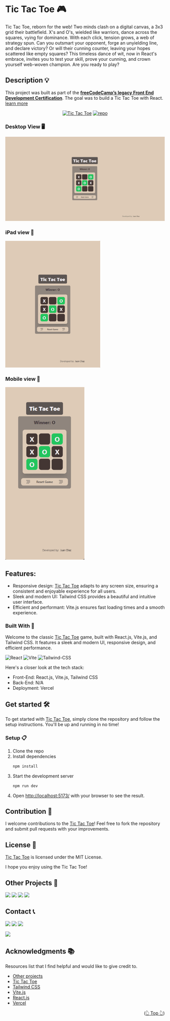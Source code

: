 <div id="top"></div>

# Tic Tac Toe 🎮

Tic Tac Toe, reborn for the web! Two minds clash on a digital canvas, a 3x3 grid their battlefield. X's and O's, wielded like warriors, dance across the squares, vying for dominance. With each click, tension grows, a web of strategy spun. Can you outsmart your opponent, forge an unyielding line, and declare victory? Or will their cunning counter, leaving your hopes scattered like empty squares? This timeless dance of wit, now in React's embrace, invites you to test your skill, prove your cunning, and crown yourself web-woven champion. Are you ready to play?

## Description 💡

This project was built as part of the **[freeCodeCamp’s legacy Front End Development Certification](https://www.freecodecamp.org/certification/1diazdev/legacy-front-end)**. The goal was to build a Tic Tac Toe with React. [learn more](https://www.freecodecamp.org/learn/coding-interview-prep/take-home-projects/build-a-tic-tac-toe-game)

<div align="center">

[![Tic Tac Toe](https://img.shields.io/badge/View%20Demo-000?style=for-the-badge&logo=Google-Chrome&logoColor=white)](https://tictactoe.jpdiaz.dev/)
[![repo](https://img.shields.io/badge/View%20Code-000?style=for-the-badge&logo=GitHub&logoColor=white)](https://stackblitz.com/github.com/JuanPabloDiaz/ticTacToe)

</div>

### Desktop View 🖥️

<img src="./src/assets/images/desktop.png" width="" />

### iPad view 📱

<img src="./src/assets/images/ipad.png" width="300" />

### Mobile view 📱

<img src="./src/assets/images/phone.png" width="250" />

## Features:

- Responsive design: [Tic Tac Toe](https://tictactoe.jpdiaz.dev) adapts to any screen size, ensuring a consistent and enjoyable experience for all users.
- Sleek and modern UI: Tailwind CSS provides a beautiful and intuitive user interface.
- Efficient and performant: Vite.js ensures fast loading times and a smooth experience.

### Built With 🔑

Welcome to the classic [Tic Tac Toe](https://tictactoe.jpdiaz.dev) game, built with React.js, Vite.js, and Tailwind CSS. It features a sleek and modern UI, responsive design, and efficient performance.

![React](https://img.shields.io/badge/React-61DAFB.svg?style=for-the-badge&logo=React&logoColor=black)
![Vite](https://img.shields.io/badge/Vite-646CFF.svg?style=for-the-badge&logo=Vite&logoColor=white)
![Tailwind-CSS](https://img.shields.io/badge/Tailwind%20CSS-06B6D4.svg?style=for-the-badge&logo=Tailwind-CSS&logoColor=white)

Here's a closer look at the tech stack:

- Front-End: React.js, Vite.js, Tailwind CSS
- Back-End: N/A
- Deployment: Vercel

## Get started 🛠️

To get started with [Tic Tac Toe](https://tictactoe.jpdiaz.dev), simply clone the repository and follow the setup instructions. You'll be up and running in no time!

### Setup 📋

1. Clone the repo
2. Install dependencies
   ```sh
   npm install
   ```
3. Start the development server
   ```sh
   npm run dev
   ```
4. Open [http://localhost:5173/](http://localhost:5173/) with your browser to see the result.

## Contribution 🤝

I welcome contributions to the [Tic Tac Toe](https://tictactoe.jpdiaz.dev)! Feel free to fork the repository and submit pull requests with your improvements.

## License 📜

[Tic Tac Toe](https://25.jpdiaz.dev) is licensed under the MIT License.

I hope you enjoy using the Tic Tac Toe!

<!-- OTHER PROJECTS -->

## Other Projects 🚀

![](https://img.shields.io/badge/Platzi_Repos-121f3d?style=for-the-badge&logo=Platzi&logoColor=98CA3F)
[![](https://img.shields.io/badge/2021-222?style=for-the-badge)](https://github.com/JuanPabloDiaz/platzi/tree/main/2021)
[![](https://img.shields.io/badge/2022-222?style=for-the-badge)](https://github.com/JuanPabloDiaz/platzi/tree/main/2022)
[![](https://img.shields.io/badge/2023-222?style=for-the-badge)](https://github.com/JuanPabloDiaz/platzi/tree/main/2023)

<!-- CONTACT -->

## Contact 📞

[![](https://img.shields.io/badge/@1diazdev-fff?style=for-the-badge&logo=linkedin&logoColor=0A66C2)](https://www.linkedin.com/in/1diazdev/)
[![](https://img.shields.io/badge/@1diazdev-fff?style=for-the-badge&logo=Twitter&logoColor=1DA1F2)](https://www.twitter.com/1diazdev)
[![](https://img.shields.io/badge/Gmail-fff?style=for-the-badge&logo=gmail&logoColor=EA4335)](mailto:juan.diaz93@hotmail.com)

[![](https://img.shields.io/badge/Platzi_Profile-121f3d?style=for-the-badge&logo=Platzi&logoColor=98CA3F)](https://platzi.com/p/DiazJuan/)

<!-- ACKNOWLEDGMENTS -->

## Acknowledgments 📚

Resources list that I find helpful and would like to give credit to.

- [Other projects](https://wongyc-66.github.io/odin-TicTacToe/)
- [Tic Tac Toe](https://codepen.io/freeCodeCamp/pen/KzXQgy)
- [Tailwind CSS](https://tailwindcss.com/)
- [Vite.js](https://vitejs.dev/)
- [React.js](https://reactjs.org/)
- [Vercel](https://vercel.com/)

<p align="right">(<a href="#top">👆 Top 👆</a>)</p>
